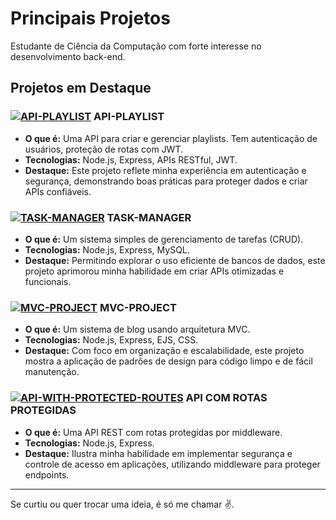 # Principais Projetos

Estudante de Ciência da Computação com forte interesse no desenvolvimento back-end.

## Projetos em Destaque  

### [![API-PLAYLIST](https://img.shields.io/badge/API--PLAYLIST-181717?style=flat-square&logo=github&logoColor=white)](https://github.com/tpsousa/api_playlist) API-PLAYLIST  
- **O que é:** Uma API para criar e gerenciar playlists. Tem autenticação de usuários, proteção de rotas com JWT.  
- **Tecnologias:** Node.js, Express, APIs RESTful, JWT.  
- **Destaque:** Este projeto reflete minha experiência em autenticação e segurança, demonstrando boas práticas para proteger dados e criar APIs confiáveis.  

### [![TASK-MANAGER](https://img.shields.io/badge/TASK--MANAGER-181717?style=flat-square&logo=github&logoColor=white)](https://github.com/tpsousa/task_manager) TASK-MANAGER  
- **O que é:** Um sistema simples de gerenciamento de tarefas (CRUD).  
- **Tecnologias:** Node.js, Express, MySQL.  
- **Destaque:** Permitindo explorar o uso eficiente de bancos de dados, este projeto aprimorou minha habilidade em criar APIs otimizadas e funcionais.  

### [![MVC-PROJECT](https://img.shields.io/badge/MVC--PROJECT-181717?style=flat-square&logo=github&logoColor=white)](https://github.com/tpsousa/MVC-PROJECT) MVC-PROJECT  
- **O que é:** Um sistema de blog usando arquitetura MVC.  
- **Tecnologias:** Node.js, Express, EJS, CSS.  
- **Destaque:** Com foco em organização e escalabilidade, este projeto mostra a aplicação de padrões de design para código limpo e de fácil manutenção.  

### [![API-WITH-PROTECTED-ROUTES](https://img.shields.io/badge/API--WITH--PROTECTED--ROUTES-181717?style=flat-square&logo=github&logoColor=white)](https://github.com/tpsousa/api_rotas_protegidas) API COM ROTAS PROTEGIDAS  
- **O que é:** Uma API REST com rotas protegidas por middleware.  
- **Tecnologias:** Node.js, Express.  
- **Destaque:** Ilustra minha habilidade em implementar segurança e controle de acesso em aplicações, utilizando middleware para proteger endpoints.
  
---

Se curtiu ou quer trocar uma ideia, é só me chamar ✌️.  
